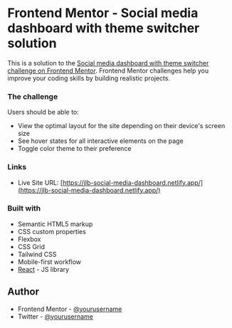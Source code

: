 # Frontend Mentor - Social media dashboard with theme switcher solution

This is a solution to the [Social media dashboard with theme switcher challenge on Frontend Mentor](https://www.frontendmentor.io/challenges/social-media-dashboard-with-theme-switcher-6oY8ozp_H). Frontend Mentor challenges help you improve your coding skills by building realistic projects. 


### The challenge

Users should be able to:

- View the optimal layout for the site depending on their device's screen size
- See hover states for all interactive elements on the page
- Toggle color theme to their preference

### Links

- Live Site URL: [https://jlb-social-media-dashboard.netlify.app/](https://jlb-social-media-dashboard.netlify.app/)


### Built with

- Semantic HTML5 markup
- CSS custom properties
- Flexbox
- CSS Grid
- Tailwind CSS
- Mobile-first workflow
- [React](https://reactjs.org/) - JS library


## Author

- Frontend Mentor - [@yourusername](https://www.frontendmentor.io/profile/yourusername)
- Twitter - [@yourusername](https://www.twitter.com/yourusername)

